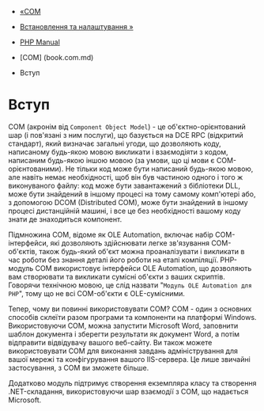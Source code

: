 - [«COM](book.com.md)
- [Встановлення та налаштування »](com.setup.md)

- [PHP Manual](index.md)
- [COM] (book.com.md)
-   Вступ

# Вступ

COM (акронім від `Component Object Model`) - це об'єктно-орієнтований
шар (і пов'язані з ним послуги), що базується на DCE RPC (відкритий
стандарт), який визначає загальні угоди, що дозволяють коду,
написаному будь-якою мовою викликати і взаємодіяти з кодом,
написаним будь-якою іншою мовою (за умови, що ці мови є
COM-орієнтованими). Не тільки код може бути написаний будь-якою мовою,
але навіть немає необхідності, щоб він був частиною одного і того ж
виконуваного файлу: код може бути завантажений з бібліотеки DLL, може
бути знайдений в іншому процесі на тому самому комп'ютері або, з
допомогою DCOM (Distributed COM), може бути знайдений в іншому процесі
дистанційній машині, і все це без необхідності вашому коду знати де
знаходиться компонент.

Підмножина COM, відоме як OLE Automation, включає набір
COM-інтерфейси, які дозволяють здійснювати легке зв'язування
COM-об'єктів, також будь-який об'єкт можна проаналізувати і викликати в
час роботи без знання деталі його роботи на етапі компіляції.
PHP-модуль COM використовує інтерфейси OLE Automation, що дозволяють вам
створювати та викликати сумісні об'єкти з ваших скриптів. Говорячи
технічною мовою, це слід назвати
"`Модуль OLE Automation для PHP`", тому що не всі COM-об'єкти є
OLE-сумісними.

Тепер, чому ви повинні використовувати COM? COM - один з основних
способів склеїти разом програми та компоненти на платформі Windows.
Використовуючи COM, можна запустити Microsoft Word, заповнити шаблон
документа і зберегти результати як документ Word, а потім відправити
відвідувачу вашого веб-сайту. Ви також можете використовувати COM для
виконання завдань адміністрування для вашої мережі та конфігурування
вашого IIS-сервера. Це лише звичайні застосування, з COM ви зможете
більше.

Додатково модуль підтримує створення екземпляра класу та створення
.NET-складання, використовуючи шар взаємодії з COM, що надається
Microsoft.
